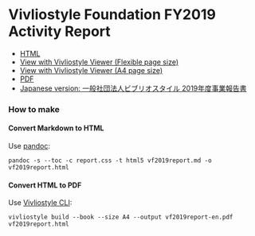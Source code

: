 # Vivliostyle Foundation FY2019 Activity Report

- [HTML](https://vivliostyle.github.io/vivliostyle_doc/en/reports/vivliostyle-report-2019/vf2019report.html)
- [View with Vivliostyle Viewer (Flexible page size)](https://vivliostyle.org/viewer/#src=https://vivliostyle.github.io/vivliostyle_doc/en/reports/vivliostyle-report-2019/vf2019report.html&bookMode=true)
- [View with Vivliostyle Viewer (A4 page size)](https://vivliostyle.org/viewer/#src=https://vivliostyle.github.io/vivliostyle_doc/en/reports/vivliostyle-report-2019/vf2019report.html&bookMode=true&userStyle=data:,/*%3Cviewer%3E*/%0A@page%20%7B%20size:%20A4;%20%7D%0A/*%3C/viewer%3E*/)
- [PDF](https://vivliostyle.github.io/vivliostyle_doc/en/reports/vivliostyle-report-2019/vf2019report-en.pdf)
- [Japanese version: 一般社団法人ビブリオスタイル 2019年度事業報告書](https://github.com/vivliostyle/vivliostyle_doc/tree/gh-pages/ja/reports/vivliostyle-report-2019/)

### How to make

#### Convert Markdown to HTML

Use [pandoc](https://pandoc.org/):

```
pandoc -s --toc -c report.css -t html5 vf2019report.md -o vf2019report.html
```

#### Convert HTML to PDF

Use [Vivliostyle CLI](https://github.com/vivliostyle/vivliostyle-cli):

```
vivliostyle build --book --size A4 --output vf2019report-en.pdf vf2019report.html 
```
